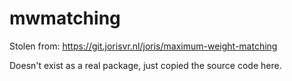 # mwmatching

Stolen from: https://git.jorisvr.nl/joris/maximum-weight-matching

Doesn't exist as a real package, just copied the source code here.
